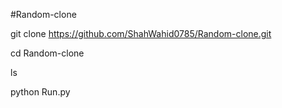 #Random-clone

git clone https://github.com/ShahWahid0785/Random-clone.git

cd Random-clone

ls

python Run.py
